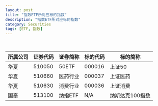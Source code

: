 ```yaml
---
layout: post
title: "指数ETF所对应标的指数"
description: "指数ETF所对应标的指数"
category: Securities
tags: [ETF, 指数]
---
```


<br/>

<table id="hor-minimalist-b" summary="Employee Pay Sheet" width="100%" >
	<thead>
		<tr>
			<th scope="col">所属公司</th>
			<th scope="col">证券代码</th>
			<th scope="col">证券简称</th>
			<th scope="col">标的代码</th>
			<th scope="col">标的简称</th>
		</tr>
	</thead>
	<tbody>
		<tr>
			<td>华夏</td>
			<td>510050</td>
			<td>50ETF</td>
			<td>000016</td>
			<td>上证50</td>
		</tr>	
		<tr>
			<td>华夏</td>
			<td>510660</td>
			<td>医药行业</td>
			<td>000037</td>
			<td>上证医药</td>
		</tr>
		<tr>
			<td>华夏</td>
			<td>510630</td>
			<td>消费行业</td>
			<td>000036</td>
			<td>上证消费</td>
		</tr>
		<tr>
			<td>国泰</td>
			<td>513100</td>
			<td>纳指ETF</td>
			<td>N/A</td>
			<td>纳斯达克100指数</td>
		</tr>
	</tbody>
</table>